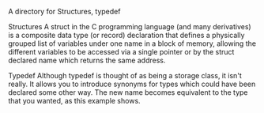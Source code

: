 A directory for  Structures, typedef

Structures
A struct in the C programming language (and many derivatives) is a composite data type (or record) declaration that defines a physically grouped list of variables under one name in a block of memory, allowing the different variables to be accessed via a single pointer or by the struct declared name which returns the same address. 

Typedef
Although typedef is thought of as being a storage class, it isn't really. It allows you to introduce synonyms for types which could have been declared some other way. The new name becomes equivalent to the type that you wanted, as this example shows.